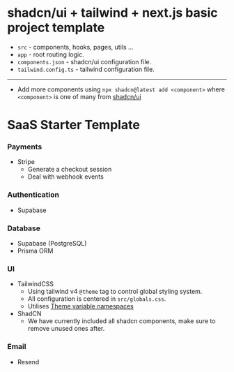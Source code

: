 # shadcn/ui + tailwind + next.js basic project template

- `src` - components, hooks, pages, utils ...
- `app` - root routing logic.
- `components.json` - shadcn/ui configuration file.
- `tailwind.config.ts` - tailwind configuration file.

---
- Add more components using `npx shadcn@latest add <component>` where `<component>` is one of many from [shadcn/ui](https://ui.shadcn.com/docs/components/button)

# SaaS Starter Template

### Payments

- Stripe
    - Generate a checkout session
    - Deal with webhook events

### Authentication

- Supabase

### Database

- Supabase (PostgreSQL)
- Prisma ORM

### UI

- TailwindCSS
    - Using tailwind v4 `@theme` tag to control global styling system.
    - All configuration is centered in `src/globals.css`.
    - Utilises [Theme variable namespaces](https://tailwindcss.com/docs/theme#theme-variable-namespaces)
- ShadCN
    - We have currently included all shadcn components, make sure to remove unused ones after.

### Email

- Resend

